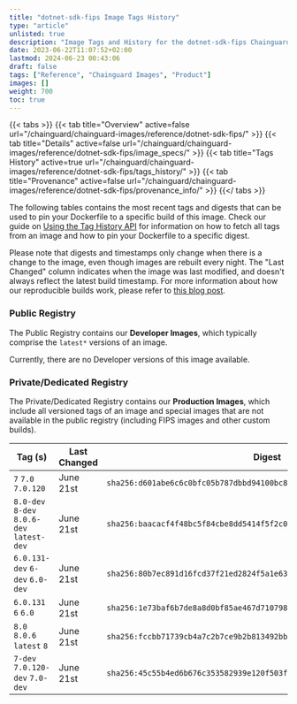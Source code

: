 ```yaml
---
title: "dotnet-sdk-fips Image Tags History"
type: "article"
unlisted: true
description: "Image Tags and History for the dotnet-sdk-fips Chainguard Image"
date: 2023-06-22T11:07:52+02:00
lastmod: 2024-06-23 00:43:06
draft: false
tags: ["Reference", "Chainguard Images", "Product"]
images: []
weight: 700
toc: true
---
```


{{< tabs >}}
{{< tab title="Overview" active=false url="/chainguard/chainguard-images/reference/dotnet-sdk-fips/" >}}
{{< tab title="Details" active=false url="/chainguard/chainguard-images/reference/dotnet-sdk-fips/image_specs/" >}}
{{< tab title="Tags History" active=true url="/chainguard/chainguard-images/reference/dotnet-sdk-fips/tags_history/" >}}
{{< tab title="Provenance" active=false url="/chainguard/chainguard-images/reference/dotnet-sdk-fips/provenance_info/" >}}
{{</ tabs >}}

The following tables contains the most recent tags and digests that can be used to pin your Dockerfile to a specific build of this image. Check our guide on [Using the Tag History API](/chainguard/chainguard-images/using-the-tag-history-api/) for information on how to fetch all tags from an image and how to pin your Dockerfile to a specific digest.

Please note that digests and timestamps only change when there is a change to the image, even though images are rebuilt every night. The "Last Changed" column indicates when the image was last modified, and doesn't always reflect the latest build timestamp. For more information about how our reproducible builds work, please refer to [this blog post](https://www.chainguard.dev/unchained/reproducing-chainguards-reproducible-image-builds).

### Public Registry
The Public Registry contains our **Developer Images**, which typically comprise the `latest*` versions of an image.

Currently, there are no Developer versions of this image available.

### Private/Dedicated Registry
The Private/Dedicated Registry contains our **Production Images**, which include all versioned tags of an image and special images that are not available in the public registry (including FIPS images and other custom builds).

| Tag (s)                                     | Last Changed | Digest                                                                    |
|---------------------------------------------|--------------|---------------------------------------------------------------------------|
|  `7` `7.0` `7.0.120`                        | June 21st    | `sha256:d601abe6c6c0bfc05b787dbbd94100bc8caa2bd06b49f780f5f55a01293cbb03` |
|  `8.0-dev` `8-dev` `8.0.6-dev` `latest-dev` | June 21st    | `sha256:baacacf4f48bc5f84cbe8dd5414f5f2c0fc631d05394467796d6fbcd690c3336` |
|  `6.0.131-dev` `6-dev` `6.0-dev`            | June 21st    | `sha256:80b7ec891d16fcd37f21ed2824f5a1e63c2b132d7c0664c3754b939a38574cd9` |
|  `6.0.131` `6` `6.0`                        | June 21st    | `sha256:1e73baf6b7de8a8d0bf85ae467d7107989d1bd8f7c80cb1a5162adca1e732c04` |
|  `8.0` `8.0.6` `latest` `8`                 | June 21st    | `sha256:fccbb71739cb4a7c2b7ce9b2b813492bb7408ed70458b770ee3a8a40f6338eaf` |
|  `7-dev` `7.0.120-dev` `7.0-dev`            | June 21st    | `sha256:45c55b4ed6b676c353582939e120f503f0478cc5a719a17e9765bb995abb3500` |

